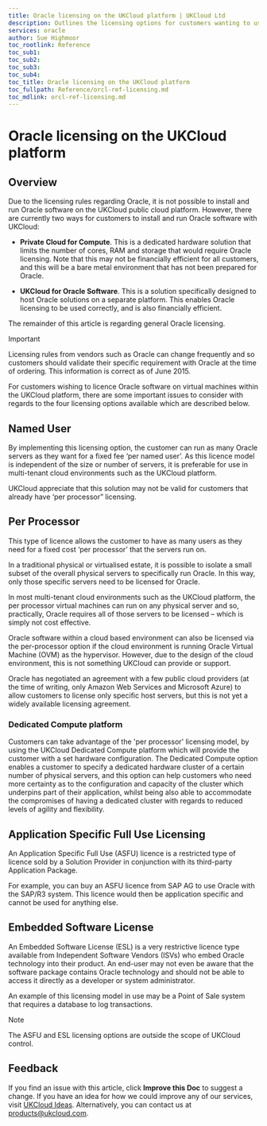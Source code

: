 ```yaml
---
title: Oracle licensing on the UKCloud platform | UKCloud Ltd
description: Outlines the licensing options for customers wanting to use Oracle on the UKCloud Platform
services: oracle
author: Sue Highmoor
toc_rootlink: Reference
toc_sub1: 
toc_sub2:
toc_sub3:
toc_sub4:
toc_title: Oracle licensing on the UKCloud platform
toc_fullpath: Reference/orcl-ref-licensing.md
toc_mdlink: orcl-ref-licensing.md
---
```


# Oracle licensing on the UKCloud platform

## Overview

Due to the licensing rules regarding Oracle, it is not possible to install and run Oracle software on the UKCloud public cloud platform. However, there are currently two ways for customers to install and run Oracle software with UKCloud:

- **Private Cloud for Compute**. This is a dedicated hardware solution that limits the number of cores, RAM and storage that would require Oracle licensing. Note that this may not be financially efficient for all customers, and this will be a bare metal environment that has not been prepared for Oracle.

- **UKCloud for Oracle Software**. This is a solution specifically designed to host Oracle solutions on a separate platform. This enables Oracle licensing to be used correctly, and is also financially efficient.

The remainder of this article is regarding general Oracle licensing.

> [!IMPORTANT]
> Licensing rules from vendors such as Oracle can change frequently and so customers should validate their specific requirement with Oracle at the time of ordering. This information is correct as of June 2015.

For customers wishing to licence Oracle software on virtual machines within the UKCloud platform, there are some important issues to consider with regards to the four licensing options available which are described below.

## Named User

By implementing this licensing option, the customer can run as many Oracle servers as they want for a fixed fee ‘per named user’. As this licence model is independent of the size or number of servers, it is preferable for use in multi-tenant cloud environments such as the UKCloud platform.

UKCloud appreciate that this solution may not be valid for customers that already have ‘per processor” licensing.

## Per Processor

This type of licence allows the customer to have as many users as they need for a fixed cost ‘per processor’ that the servers run on.

In a traditional physical or virtualised estate, it is possible to isolate a small subset of the overall physical servers to specifically run Oracle. In this way, only those specific servers need to be licensed for Oracle.

In most multi-tenant cloud environments such as the UKCloud platform, the per processor virtual machines can run on any physical server and so, practically, Oracle requires all of those servers to be licensed – which is simply not cost effective.

Oracle software within a cloud based environment can also be licensed via the per-processor option if the cloud environment is running Oracle Virtual Machine (OVM) as the hypervisor. However, due to the design of the cloud environment, this is not something UKCloud can provide or support.

Oracle has negotiated an agreement with a few public cloud providers (at the time of writing, only Amazon Web Services and Microsoft Azure) to allow customers to license only specific host servers, but this is not yet a widely available licensing agreement.

### Dedicated Compute platform

Customers can take advantage of the 'per processor' licensing model, by using the UKCloud Dedicated Compute platform which will provide the customer with a set hardware configuration. The Dedicated Compute option enables a customer to specify a dedicated hardware cluster of a certain number of physical servers, and this option can help customers who need more certainty as to the configuration and capacity of the cluster which underpins part of their application, whilst being also able to accommodate the compromises of having a dedicated cluster with regards to reduced levels of agility and flexibility.

## Application Specific Full Use Licensing

An Application Specific Full Use (ASFU) licence is a restricted type of licence sold by a Solution Provider in conjunction with its third-party Application Package.

For example, you can buy an ASFU licence from SAP AG to use Oracle with the SAP/R3 system. This licence would then be application specific and cannot be used for anything else.

## Embedded Software License

An Embedded Software License (ESL) is a very restrictive licence type available from Independent Software Vendors (ISVs) who embed Oracle technology into their product. An end-user may not even be aware that the software package contains Oracle technology and should not be able to access it directly as a developer or system administrator.

An example of this licensing model in use may be a Point of Sale system that requires a database to log transactions.

> [!NOTE]
> The ASFU and ESL licensing options are outside the scope of UKCloud control.

## Feedback

If you find an issue with this article, click **Improve this Doc** to suggest a change. If you have an idea for how we could improve any of our services, visit [UKCloud Ideas](https://ideas.ukcloud.com). Alternatively, you can contact us at <products@ukcloud.com>.